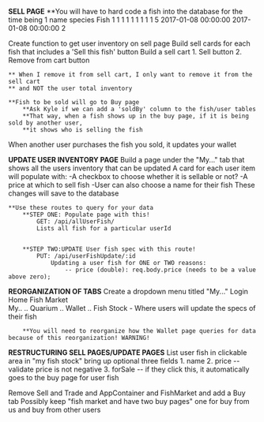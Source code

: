 **SELL PAGE**
**You will have to hard code a fish into the database for the time being
    1	name	species	Fish	1	1	1	1	1	1	1	1	1	5	2017-01-08 00:00:00	2017-01-08 00:00:00	2

Create function to get user inventory on sell page
Build sell cards for each fish that includes a 'Sell this fish' button
Build a sell cart
    1. Sell button
    2. Remove from cart button

    ** When I remove it from sell cart, I only want to remove it from the sell cart 
    ** and NOT the user total inventory

    **Fish to be sold will go to Buy page
        **Ask Kyle if we can add a 'soldBy' column to the fish/user tables
        **That way, when a fish shows up in the buy page, if it is being sold by another user, 
        **it shows who is selling the fish

When another user purchases the fish you sold, it updates your wallet

**UPDATE USER INVENTORY PAGE**
Build a page under the "My..." tab that shows all the users inventory that can be updated
A card for each user item will populate with: 
    -A checkbox to choose whether it is sellable or not?
    -A price at which to sell fish
    -User can also choose a name for their fish
These changes will save to the database

    **Use these routes to query for your data
        **STEP ONE: Populate page with this!
            GET: /api/allUserFish/
            Lists all fish for a particular userId
        

        **STEP TWO:UPDATE User fish spec with this route!
            PUT: /api/userFishUpdate/:id
                Updating a user fish for ONE or TWO reasons:
                    -- price (double): req.body.price (needs to be a value above zero);

**REORGANIZATION OF TABS**
Create a dropdown menu titled "My..."
    Login
    Home
    Fish Market    
    My..
        .. Quarium
        .. Wallet
        .. Fish Stock - Where users will update the specs of their fish

        **You will need to reorganize how the Wallet page queries for data because of this reorganization! WARNING!
          
**RESTRUCTURING SELL PAGES/UPDATE PAGES**
List user fish in clickable area in "my fish stock"
    bring up optional three fields
        1. name
        2. price -- validate price is not negative
        3. forSale -- if they click this, it automatically goes to the buy page for user fish

Remove Sell and Trade and AppContainer and FishMarket and add a Buy tab
    Possibly keep "fish market and have two buy pages" 
        one for buy from us and buy from other users



